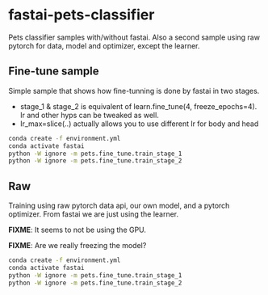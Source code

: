 # fastai-pets-classifier

Pets classifier samples with/without fastai. Also a second sample using raw pytorch for data, model and optimizer, except the learner.

## Fine-tune sample

Simple sample that shows how fine-tunning is done by fastai in two stages.

* stage_1 & stage_2 is equivalent of learn.fine_tune(4, freeze_epochs=4). lr and other hyps can be tweaked as well.
* lr_max=slice(..) actually allows you to use different lr for body and head

```bash
conda create -f environment.yml
conda activate fastai
python -W ignore -m pets.fine_tune.train_stage_1
python -W ignore -m pets.fine_tune.train_stage_2
```

## Raw

Training using raw pytorch data api, our own model, and a pytorch optimizer. From fastai we are just using the learner.

**FIXME**: It seems to not be using the GPU.

**FIXME**: Are we really freezing the model?

```bash
conda create -f environment.yml
conda activate fastai
python -W ignore -m pets.fine_tune.train_stage_1
python -W ignore -m pets.fine_tune.train_stage_2
```
